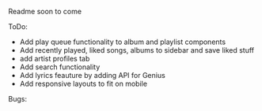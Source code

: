 Readme soon to come

ToDo:

- Add play queue functionality to album and playlist components
- Add recently played, liked songs, albums to sidebar and save liked stuff
- add artist profiles tab
- Add search functionality
- Add lyrics feauture by adding API for Genius
- Add responsive layouts to fit on mobile

Bugs:
